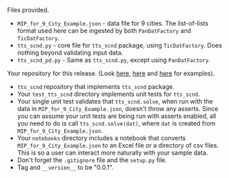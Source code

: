 Files provided.

* `MIP_for_9_City_Example.json` - data file for 9 cities. The list-of-lists format used here can be ingested
   by both `PanDatFactory` and `TicDatFactory`.
* `tts_scnd.py` - core file for `tts_scnd` package, using `TicDatFactory`. Does nothing
beyond validating input data.
* `tts_scnd_pd.py` - Same as `tts_scnd.py`, except using `PanDatFactory`.

Your repository for this release. (Look [here](https://github.com/ticdat/tts_diet), 
[here](https://github.com/ticdat/tts_netflow_a) and [here](https://github.com/ticdat/tts_netflow_b) for examples).

* `tts_scnd` repository that implements `tts_scnd` package.
* Your `test_tts_scnd` directory implements unit tests for `tts_scnd`.
* Your single unit test validates that `tts_scnd.solve`, when run with the data in 
`MIP_for_9_City_Example.json`, doesn't throw any asserts. Since you can assume your unit 
tests are being run with asserts enabled, all you need to do is call `tts_scnd.solve(dat)`, 
where `dat` is created from `MIP_for_9_City_Example.json`.
* Your `notebooks` directory includes a notebook that converts `MIP_for_9_City_Example.json` to an
Excel file or a directory of csv files. This is so a user can interact more naturally with your sample data.
* Don't forget the `.gitignore` file and the `setup.py` file. 
* Tag and `__version__` to be "0.0.1".